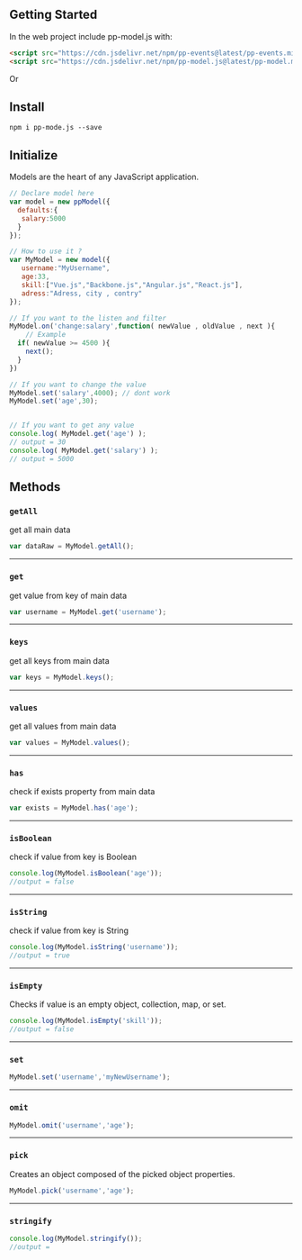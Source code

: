 ## Getting Started

In the web project include pp-model.js with:

```html
<script src="https://cdn.jsdelivr.net/npm/pp-events@latest/pp-events.min.js" ></script>
<script src="https://cdn.jsdelivr.net/npm/pp-model.js@latest/pp-model.min.js" ></script>
```

Or

## Install

```console
npm i pp-mode.js --save
```

## Initialize

Models are the heart of any JavaScript application.

```javascript
// Declare model here
var model = new ppModel({
  defaults:{
   salary:5000
  }
});

// How to use it ?
var MyModel = new model({
   username:"MyUsername",
   age:33,
   skill:["Vue.js","Backbone.js","Angular.js","React.js"],
   adress:"Adress, city , contry"
});

// If you want to the listen and filter
MyModel.on('change:salary',function( newValue , oldValue , next ){
	// Example
  if( newValue >= 4500 ){
    next();
  }
})

// If you want to change the value
MyModel.set('salary',4000); // dont work
MyModel.set('age',30);


// If you want to get any value
console.log( MyModel.get('age') );
// output = 30
console.log( MyModel.get('salary') );
// output = 5000
```

## Methods

### `getAll`

get all main data

```javascript
var dataRaw = MyModel.getAll();
```
---

### `get`

get value from key of main data

```javascript
var username = MyModel.get('username');
```
---

### `keys`

get all keys from main data

```javascript
var keys = MyModel.keys();
```

---

### `values`

get all values from main data

```javascript
var values = MyModel.values();
```
---

### `has`

check if exists property from main data

```javascript
var exists = MyModel.has('age');
```
---

### `isBoolean`

check if value from key is Boolean

```javascript
console.log(MyModel.isBoolean('age'));
//output = false
```
---

### `isString`

check if value from key is String

```javascript
console.log(MyModel.isString('username'));
//output = true
```

---

### `isEmpty`

Checks if value is an empty object, collection, map, or set.

```javascript
console.log(MyModel.isEmpty('skill'));
//output = false
```
---

### `set`
```javascript
MyModel.set('username','myNewUsername');
```
---

### `omit`
```javascript
MyModel.omit('username','age');
```
---

### `pick`

Creates an object composed of the picked object properties.

```javascript
MyModel.pick('username','age');
```

---

### `stringify`

```javascript
console.log(MyModel.stringify());
//output =
```
